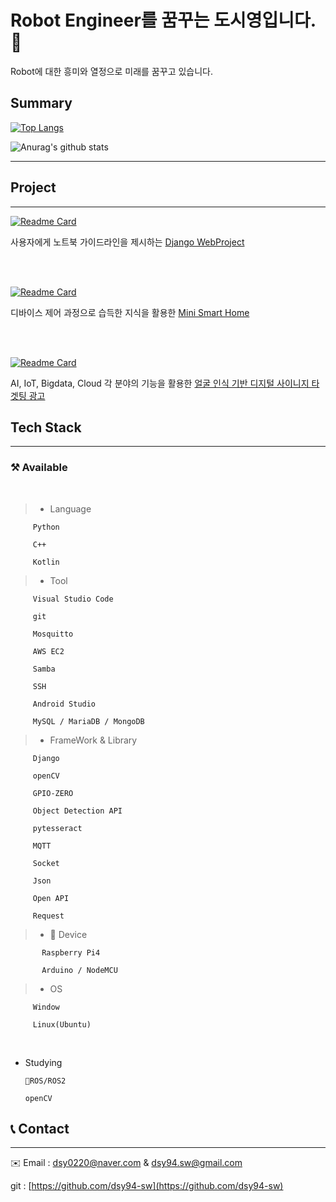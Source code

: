 # Robot Engineer를 꿈꾸는 도시영입니다.👋

Robot에 대한 흥미와 열정으로 미래를 꿈꾸고 있습니다. 



## Summary

 [![Top Langs](https://github-readme-stats.vercel.app/api/top-langs/?username=dsy-sw&layout=compact)](https://github.com/anuraghazra/github-readme-stats)
 
 ![Anurag's github stats](https://github-readme-stats.vercel.app/api?username=dsy-sw&show_icons=true)
 
---

## Project

---

[![Readme Card](https://github-readme-stats.vercel.app/api/pin/?username=dsy-sw&repo=web_proj)](https://github.com/dsy-sw/web_proj.git) 

사용자에게 노트북  가이드라인을 제시하는 [Django WebProject](https://github.com/dsy-sw/web_proj.git) 

<br><br>

[![Readme Card](https://github-readme-stats.vercel.app/api/pin/?username=hyeonghak96&repo=iot-project)](https://github.com/hyeonghak96/iot-project.git)

디바이스 제어 과정으로 습득한 지식을 활용한 [Mini Smart Home](https://github.com/hyeonghak96/iot-project.git)

<br><br>

[![Readme Card](https://github-readme-stats.vercel.app/api/pin/?username=JFusionProject&repo=IoT_code)](https://github.com/JFusionProject/IoT_code)

AI, IoT, Bigdata, Cloud 각 분야의 기능을 활용한 [얼굴 인식 기반 디지털 사이니지 타겟팅 광고](https://github.com/JFusionProject/IoT_code)
<br>
## Tech Stack

---

### ⚒️ Available
<br>
 
 
   >- Language

         Python
 
         C++
        
         Kotlin

   >- Tool

         Visual Studio Code

         git

         Mosquitto

         AWS EC2

         Samba

         SSH
        
         Android Studio
        
         MySQL / MariaDB / MongoDB

   >- FrameWork & Library

         Django

         openCV

         GPIO-ZERO
        
         Object Detection API
         
         pytesseract
         
         MQTT
         
         Socket
         
         Json
         
         Open API
         
         Request
        

   >- 📱 Device

           Raspberry Pi4

           Arduino / NodeMCU

   >- OS
    
         Window
        
         Linux(Ubuntu)



<br>


- Studying

      🐢ROS/ROS2

      openCV

## 📞 Contact

---

✉️ Email : dsy0220@naver.com & dsy94.sw@gmail.com

git : [https://github.com/dsy94-sw](https://github.com/dsy94-sw)
